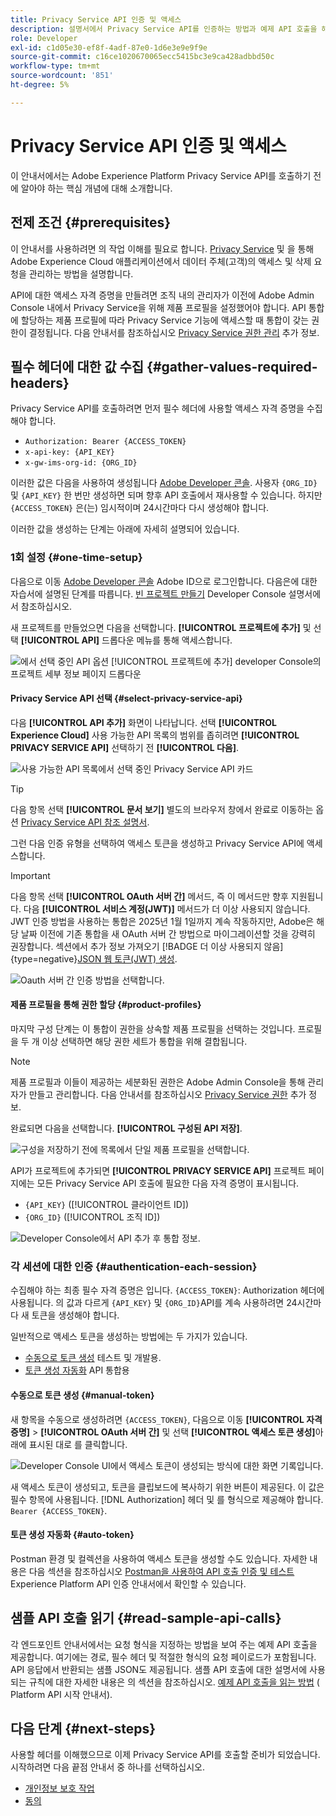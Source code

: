 ```yaml
---
title: Privacy Service API 인증 및 액세스
description: 설명서에서 Privacy Service API를 인증하는 방법과 예제 API 호출을 해석하는 방법을 알아봅니다.
role: Developer
exl-id: c1d05e30-ef8f-4adf-87e0-1d6e3e9e9f9e
source-git-commit: c16ce1020670065ecc5415bc3e9ca428adbbd50c
workflow-type: tm+mt
source-wordcount: '851'
ht-degree: 5%

---
```


# Privacy Service API 인증 및 액세스

이 안내서에서는 Adobe Experience Platform Privacy Service API를 호출하기 전에 알아야 하는 핵심 개념에 대해 소개합니다.

## 전제 조건 {#prerequisites}

이 안내서를 사용하려면 의 작업 이해를 필요로 합니다. [Privacy Service](../home.md) 및 을 통해 Adobe Experience Cloud 애플리케이션에서 데이터 주체(고객)의 액세스 및 삭제 요청을 관리하는 방법을 설명합니다.

API에 대한 액세스 자격 증명을 만들려면 조직 내의 관리자가 이전에 Adobe Admin Console 내에서 Privacy Service을 위해 제품 프로필을 설정했어야 합니다. API 통합에 할당하는 제품 프로필에 따라 Privacy Service 기능에 액세스할 때 통합이 갖는 권한이 결정됩니다. 다음 안내서를 참조하십시오 [Privacy Service 권한 관리](../permissions.md) 추가 정보.

## 필수 헤더에 대한 값 수집 {#gather-values-required-headers}

Privacy Service API를 호출하려면 먼저 필수 헤더에 사용할 액세스 자격 증명을 수집해야 합니다.

* `Authorization: Bearer {ACCESS_TOKEN}`
* `x-api-key: {API_KEY}`
* `x-gw-ims-org-id: {ORG_ID}`

이러한 값은 다음을 사용하여 생성됩니다 [Adobe Developer 콘솔](https://developer.adobe.com/console). 사용자 `{ORG_ID}` 및 `{API_KEY}` 한 번만 생성하면 되며 향후 API 호출에서 재사용할 수 있습니다. 하지만 `{ACCESS_TOKEN}` 은(는) 임시적이며 24시간마다 다시 생성해야 합니다.

이러한 값을 생성하는 단계는 아래에 자세히 설명되어 있습니다.

### 1회 설정 {#one-time-setup}

다음으로 이동 [Adobe Developer 콘솔](https://developer.adobe.com/console) Adobe ID으로 로그인합니다. 다음은에 대한 자습서에 설명된 단계를 따릅니다. [빈 프로젝트 만들기](https://developer.adobe.com/developer-console/docs/guides/projects/projects-empty/) Developer Console 설명서에서 참조하십시오.

새 프로젝트를 만들었으면 다음을 선택합니다. **[!UICONTROL 프로젝트에 추가]** 및 선택 **[!UICONTROL API]** 드롭다운 메뉴를 통해 액세스합니다.

![에서 선택 중인 API 옵션 [!UICONTROL 프로젝트에 추가] developer Console의 프로젝트 세부 정보 페이지 드롭다운](../images/api/getting-started/add-api-button.png)

#### Privacy Service API 선택 {#select-privacy-service-api}

다음 **[!UICONTROL API 추가]** 화면이 나타납니다. 선택 **[!UICONTROL Experience Cloud]** 사용 가능한 API 목록의 범위를 좁히려면 **[!UICONTROL PRIVACY SERVICE API]** 선택하기 전 **[!UICONTROL 다음]**.

![사용 가능한 API 목록에서 선택 중인 Privacy Service API 카드](../images/api/getting-started/add-privacy-service-api.png)

>[!TIP]
>
>다음 항목 선택 **[!UICONTROL 문서 보기]** 별도의 브라우저 창에서 완료로 이동하는 옵션 [Privacy Service API 참조 설명서](https://developer.adobe.com/experience-platform-apis/references/privacy-service/).

그런 다음 인증 유형을 선택하여 액세스 토큰을 생성하고 Privacy Service API에 액세스합니다.

>[!IMPORTANT]
>
>다음 항목 선택 **[!UICONTROL OAuth 서버 간]** 메서드, 즉 이 메서드만 향후 지원됩니다. 다음 **[!UICONTROL 서비스 계정(JWT)]** 메서드가 더 이상 사용되지 않습니다. JWT 인증 방법을 사용하는 통합은 2025년 1월 1일까지 계속 작동하지만, Adobe은 해당 날짜 이전에 기존 통합을 새 OAuth 서버 간 방법으로 마이그레이션할 것을 강력히 권장합니다. 섹션에서 추가 정보 가져오기 [!BADGE 더 이상 사용되지 않음]{type=negative}[JSON 웹 토큰(JWT) 생성](/help/landing/api-authentication.md#jwt).

![Oauth 서버 간 인증 방법을 선택합니다.](/help/privacy-service/images/api/getting-started/select-oauth-authentication.png)

#### 제품 프로필을 통해 권한 할당 {#product-profiles}

마지막 구성 단계는 이 통합이 권한을 상속할 제품 프로필을 선택하는 것입니다. 프로필을 두 개 이상 선택하면 해당 권한 세트가 통합을 위해 결합됩니다.

>[!NOTE]
>
제품 프로필과 이들이 제공하는 세분화된 권한은 Adobe Admin Console을 통해 관리자가 만들고 관리합니다. 다음 안내서를 참조하십시오 [Privacy Service 권한](../permissions.md) 추가 정보.

완료되면 다음을 선택합니다. **[!UICONTROL 구성된 API 저장]**.

![구성을 저장하기 전에 목록에서 단일 제품 프로필을 선택합니다.](../images/api/getting-started/select-product-profiles.png)

API가 프로젝트에 추가되면 **[!UICONTROL PRIVACY SERVICE API]** 프로젝트 페이지에는 모든 Privacy Service API 호출에 필요한 다음 자격 증명이 표시됩니다.

* `{API_KEY}` ([!UICONTROL 클라이언트 ID])
* `{ORG_ID}` ([!UICONTROL 조직 ID])

![Developer Console에서 API 추가 후 통합 정보.](/help/privacy-service/images/api/getting-started/api-integration-information.png)

### 각 세션에 대한 인증 {#authentication-each-session}

수집해야 하는 최종 필수 자격 증명은 입니다. `{ACCESS_TOKEN}`: Authorization 헤더에 사용됩니다. 의 값과 다르게 `{API_KEY}` 및 `{ORG_ID}`API를 계속 사용하려면 24시간마다 새 토큰을 생성해야 합니다.

일반적으로 액세스 토큰을 생성하는 방법에는 두 가지가 있습니다.

* [수동으로 토큰 생성](#manual-token) 테스트 및 개발용.
* [토큰 생성 자동화](#auto-token) API 통합용

#### 수동으로 토큰 생성 {#manual-token}

새 항목을 수동으로 생성하려면 `{ACCESS_TOKEN}`, 다음으로 이동 **[!UICONTROL 자격 증명]** > **[!UICONTROL OAuth 서버 간]** 및 선택 **[!UICONTROL 액세스 토큰 생성]**&#x200B;아래에 표시된 대로 를 클릭합니다.

![Developer Console UI에서 액세스 토큰이 생성되는 방식에 대한 화면 기록입니다.](/help/privacy-service/images/api/getting-started/generate-access-token.gif)

새 액세스 토큰이 생성되고, 토큰을 클립보드에 복사하기 위한 버튼이 제공된다. 이 값은 필수 항목에 사용됩니다. [!DNL Authorization] 헤더 및 를 형식으로 제공해야 합니다. `Bearer {ACCESS_TOKEN}`.

#### 토큰 생성 자동화 {#auto-token}

Postman 환경 및 컬렉션을 사용하여 액세스 토큰을 생성할 수도 있습니다. 자세한 내용은 다음 섹션을 참조하십시오 [Postman을 사용하여 API 호출 인증 및 테스트](/help/landing/api-authentication.md#use-postman) Experience Platform API 인증 안내서에서 확인할 수 있습니다.

## 샘플 API 호출 읽기 {#read-sample-api-calls}

각 엔드포인트 안내서에서는 요청 형식을 지정하는 방법을 보여 주는 예제 API 호출을 제공합니다. 여기에는 경로, 필수 헤더 및 적절한 형식의 요청 페이로드가 포함됩니다. API 응답에서 반환되는 샘플 JSON도 제공됩니다. 샘플 API 호출에 대한 설명서에 사용되는 규칙에 대한 자세한 내용은 의 섹션을 참조하십시오. [예제 API 호출을 읽는 방법](../../landing/api-guide.md#sample-api) ( Platform API 시작 안내서).

## 다음 단계 {#next-steps}

사용할 헤더를 이해했으므로 이제 Privacy Service API를 호출할 준비가 되었습니다. 시작하려면 다음 끝점 안내서 중 하나를 선택하십시오.

* [개인정보 보호 작업](./privacy-jobs.md)
* [동의](./consent.md)
